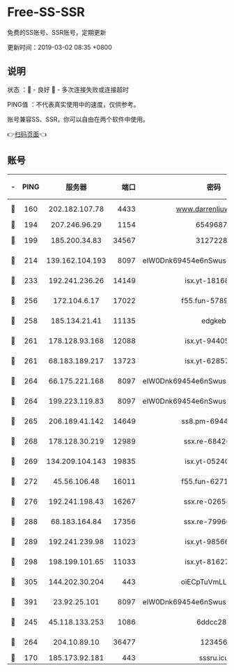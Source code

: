 # Free-SS-SSR

免费的SS账号、SSR账号，定期更新

更新时间：2019-03-02 08:35 +0800

## 说明

状态     ：🙂 - 良好 🙁 - 多次连接失败或连接超时

PING值   ：不代表真实使用中的速度，仅供参考。

账号兼容SS、SSR，你可以自由在两个软件中使用。

👉[扫码页面](https://liesauer.github.io/free-ss-ssr.github.io/)👈

## 账号

|-|PING|服务器|端口|密码|加密方式|区域|
|:----:|:----:|:-----:|-----:|:----:|:----:|:----:|
|🙂|160|202.182.107.78|4433|www.darrenliuwei.com|aes-256-cfb|JP|
|🙂|194|207.246.96.29|1154|65496879|chacha20|US|
|🙂|199|185.200.34.83|34567|31272288|aes-256-cfb|US|
|🙂|214|139.162.104.193|8097|eIW0Dnk69454e6nSwuspv9DmS201tQ0D|aes-256-cfb|JP|
|🙂|233|192.241.236.26|14149|isx.yt-18168081|aes-256-cfb|US|
|🙂|256|172.104.6.17|17022|f55.fun-57899687|aes-256-cfb|US|
|🙂|258|185.134.21.41|11135|edgkeb|aes-256-cfb|GB|
|🙂|261|178.128.93.168|12088|isx.yt-94405633|aes-256-cfb|SG|
|🙂|261|68.183.189.217|13723|isx.yt-62857732|aes-256-cfb|SG|
|🙂|264|66.175.221.168|8097|eIW0Dnk69454e6nSwuspv9DmS201tQ0D|aes-256-cfb|US|
|🙂|264|199.223.119.83|8097|eIW0Dnk69454e6nSwuspv9DmS201tQ0D|aes-256-cfb|US|
|🙂|265|206.189.41.142|14649|ss8.pm-69449301|aes-256-cfb|SG|
|🙂|268|178.128.30.219|12989|ssx.re-68426901|aes-256-cfb|SG|
|🙂|269|134.209.104.143|19835|isx.yt-05240946|aes-256-cfb|SG|
|🙂|272|45.56.106.48|16011|f55.fun-62712462|aes-256-cfb|US|
|🙂|276|192.241.198.43|16267|ssx.re-02654546|aes-256-cfb|US|
|🙂|288|68.183.164.84|17356|ssx.re-79966260|aes-256-cfb|US|
|🙂|289|192.241.239.98|11023|isx.yt-98566880|aes-256-cfb|US|
|🙂|298|198.199.101.65|11033|isx.yt-81627199|aes-256-cfb|US|
|🙂|305|144.202.30.204|443|oiECpTuVmLLxk4Ts|aes-256-cfb|US|
|🙂|391|23.92.25.101|8097|eIW0Dnk69454e6nSwuspv9DmS201tQ0D|aes-256-cfb|US|
|🙂|245|45.118.133.253|1086|6ddcc286|aes-256-cfb|SG|
|🙂|264|204.10.89.10|36477|123456|aes-256-cfb|US|
|🙁|170|185.173.92.181|443|sssru.icu|rc4-md5|RU|
